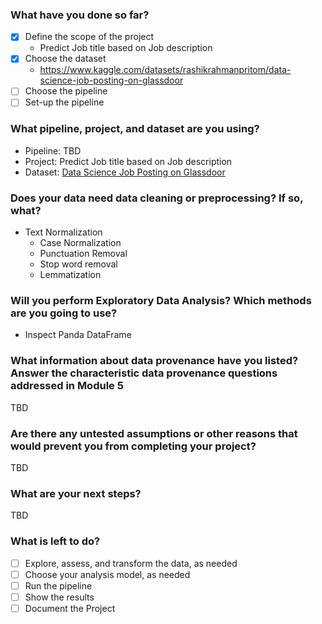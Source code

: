 ### What have you done so far?
- [x] Define the scope of the project
  - Predict Job title based on Job description
- [x] Choose the dataset
  - https://www.kaggle.com/datasets/rashikrahmanpritom/data-science-job-posting-on-glassdoor
- [ ] Choose the pipeline
- [ ] Set-up the pipeline

### What pipeline, project, and dataset are you using?

* Pipeline: TBD
* Project: Predict Job title based on Job description
* Dataset: [Data Science Job Posting on Glassdoor](https://www.kaggle.com/datasets/rashikrahmanpritom/data-science-job-posting-on-glassdoor)

### Does your data need data cleaning or preprocessing? If so, what?
* Text Normalization
  * Case Normalization
  * Punctuation Removal
  * Stop word removal
  * Lemmatization
  
### Will you perform Exploratory Data Analysis? Which methods are you going to use?
* Inspect Panda DataFrame

### What information about data provenance have you listed? Answer the characteristic data provenance questions addressed in Module 5
TBD

### Are there any untested assumptions or other reasons that would prevent you from completing your project?
TBD

### What are your next steps?
TBD

### What is left to do?
- [ ] Explore, assess, and transform the data, as needed
- [ ] Choose your analysis model, as needed
- [ ] Run the pipeline
- [ ] Show the results
- [ ] Document the Project
